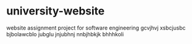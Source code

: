 # university-website
website assignment project for software engineering
gcvjhvj xsbcjusbc  bjbolawcblo jubglu
jnjubhnj 
nnbjhbkjk
bhhhkoli